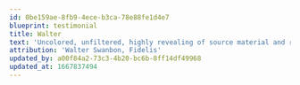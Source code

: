 ```yaml
---
id: 0be159ae-8fb9-4ece-b3ca-78e88fe1d4e7
blueprint: testimonial
title: Walter
text: 'Uncolored, unfiltered, highly revealing of source material and room treatments.'
attribution: 'Walter Swanbon, Fidelis'
updated_by: a00f84a2-73c3-4b20-bc6b-8ff14df49968
updated_at: 1667837494
---
```

